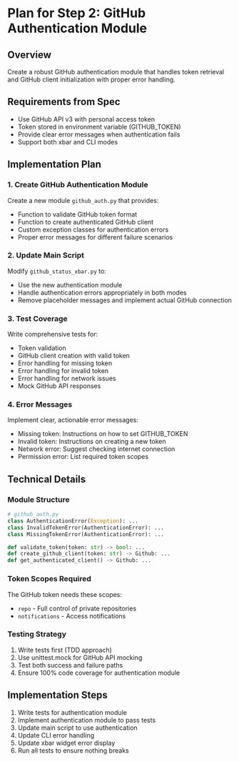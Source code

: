 # Plan for Step 2: GitHub Authentication Module

## Overview
Create a robust GitHub authentication module that handles token retrieval and GitHub client initialization with proper error handling.

## Requirements from Spec
- Use GitHub API v3 with personal access token
- Token stored in environment variable (GITHUB_TOKEN)
- Provide clear error messages when authentication fails
- Support both xbar and CLI modes

## Implementation Plan

### 1. Create GitHub Authentication Module
Create a new module `github_auth.py` that provides:
- Function to validate GitHub token format
- Function to create authenticated GitHub client
- Custom exception classes for authentication errors
- Proper error messages for different failure scenarios

### 2. Update Main Script
Modify `github_status_xbar.py` to:
- Use the new authentication module
- Handle authentication errors appropriately in both modes
- Remove placeholder messages and implement actual GitHub connection

### 3. Test Coverage
Write comprehensive tests for:
- Token validation
- GitHub client creation with valid token
- Error handling for missing token
- Error handling for invalid token
- Error handling for network issues
- Mock GitHub API responses

### 4. Error Messages
Implement clear, actionable error messages:
- Missing token: Instructions on how to set GITHUB_TOKEN
- Invalid token: Instructions on creating a new token
- Network error: Suggest checking internet connection
- Permission error: List required token scopes

## Technical Details

### Module Structure
```python
# github_auth.py
class AuthenticationError(Exception): ...
class InvalidTokenError(AuthenticationError): ...
class MissingTokenError(AuthenticationError): ...

def validate_token(token: str) -> bool: ...
def create_github_client(token: str) -> Github: ...
def get_authenticated_client() -> Github: ...
```

### Token Scopes Required
The GitHub token needs these scopes:
- `repo` - Full control of private repositories
- `notifications` - Access notifications

### Testing Strategy
1. Write tests first (TDD approach)
2. Use unittest.mock for GitHub API mocking
3. Test both success and failure paths
4. Ensure 100% code coverage for authentication module

## Implementation Steps
1. Write tests for authentication module
2. Implement authentication module to pass tests
3. Update main script to use authentication
4. Update CLI error handling
5. Update xbar widget error display
6. Run all tests to ensure nothing breaks